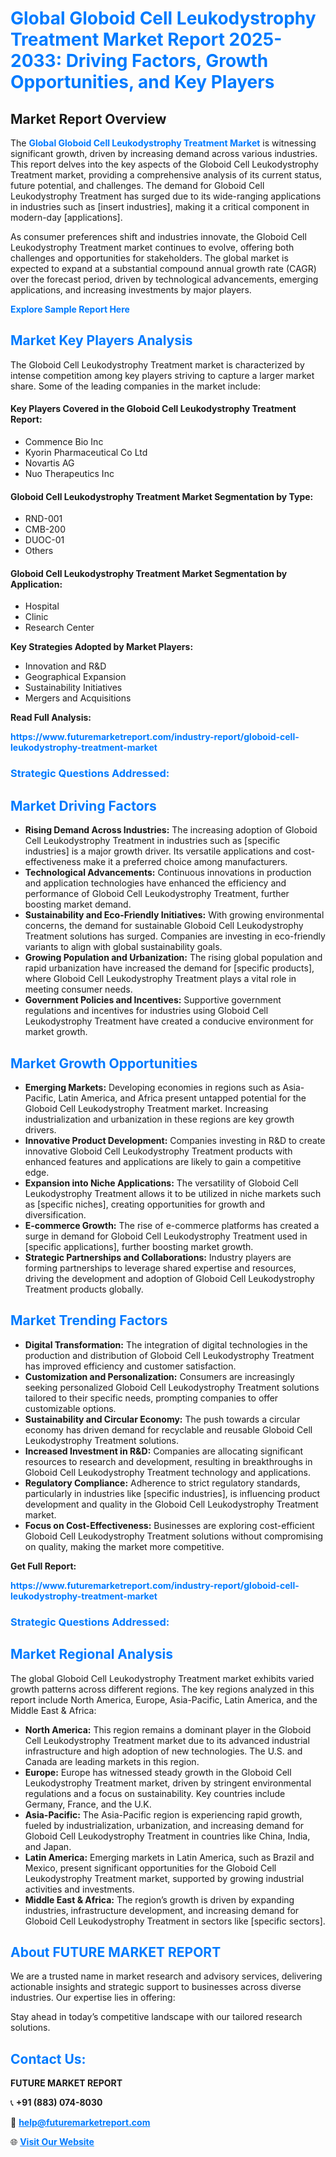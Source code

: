 <h1 style="color: #007BFF;">Global Globoid Cell Leukodystrophy Treatment Market Report 2025-2033: Driving Factors, Growth Opportunities, and Key Players</h1>

<section id="overview">
<h2>Market Report Overview</h2>
<p>The <a href="https://www.futuremarketreport.com/industry-report/globoid-cell-leukodystrophy-treatment-market" style="color: #007BFF; text-decoration: none;"><strong>Global Globoid Cell Leukodystrophy Treatment Market</strong></a> is witnessing significant growth, driven by increasing demand across various industries. This report delves into the key aspects of the Globoid Cell Leukodystrophy Treatment market, providing a comprehensive analysis of its current status, future potential, and challenges. The demand for Globoid Cell Leukodystrophy Treatment has surged due to its wide-ranging applications in industries such as [insert industries], making it a critical component in modern-day [applications].</p>
<p>As consumer preferences shift and industries innovate, the Globoid Cell Leukodystrophy Treatment market continues to evolve, offering both challenges and opportunities for stakeholders. The global market is expected to expand at a substantial compound annual growth rate (CAGR) over the forecast period, driven by technological advancements, emerging applications, and increasing investments by major players.</p>
</section>

<section id="overview">
<p><a href="https://www.futuremarketreport.com/request-sample/reportId=53923" style="color: #007BFF; text-decoration: none;"><strong>Explore Sample Report Here</strong></a></p>
</section>

<section id="key-players">
<h2 style="color: #007BFF;">Market Key Players Analysis</h2>
<p>The Globoid Cell Leukodystrophy Treatment market is characterized by intense competition among key players striving to capture a larger market share. Some of the leading companies in the market include:</p>
<h4>Key Players Covered in the Globoid Cell Leukodystrophy Treatment Report:</h4>
<ul><li>Commence Bio Inc</li><li>Kyorin Pharmaceutical Co Ltd</li><li>Novartis AG</li><li>Nuo Therapeutics Inc</li></ul>
<h4>Globoid Cell Leukodystrophy Treatment Market Segmentation by Type:</h4>
<ul><li>RND-001</li><li>CMB-200</li><li>DUOC-01</li><li>Others</li></ul>

<h4>Globoid Cell Leukodystrophy Treatment Market Segmentation by Application:</h4>
<ul><li>Hospital</li><li>Clinic</li><li>Research Center</li></ul>
<p><strong>Key Strategies Adopted by Market Players:</strong></p>
<ul>
<li>Innovation and R&D</li>
<li>Geographical Expansion</li>
<li>Sustainability Initiatives</li>
<li>Mergers and Acquisitions</li>
</ul>
</section>

<section>
<p><strong>Read Full Analysis: </strong></p><a href="https://www.futuremarketreport.com/industry-report/globoid-cell-leukodystrophy-treatment-market" style="color: #007BFF; text-decoration: none;"><strong>https://www.futuremarketreport.com/industry-report/globoid-cell-leukodystrophy-treatment-market</strong></a>
<h3 style="color: #007BFF;">Strategic Questions Addressed:</h3>
</section>

<section id="driving-factors">
<h2 style="color: #007BFF;">Market Driving Factors</h2>
<ul>
<li><strong>Rising Demand Across Industries:</strong> The increasing adoption of Globoid Cell Leukodystrophy Treatment in industries such as [specific industries] is a major growth driver. Its versatile applications and cost-effectiveness make it a preferred choice among manufacturers.</li>
<li><strong>Technological Advancements:</strong> Continuous innovations in production and application technologies have enhanced the efficiency and performance of Globoid Cell Leukodystrophy Treatment, further boosting market demand.</li>
<li><strong>Sustainability and Eco-Friendly Initiatives:</strong> With growing environmental concerns, the demand for sustainable Globoid Cell Leukodystrophy Treatment solutions has surged. Companies are investing in eco-friendly variants to align with global sustainability goals.</li>
<li><strong>Growing Population and Urbanization:</strong> The rising global population and rapid urbanization have increased the demand for [specific products], where Globoid Cell Leukodystrophy Treatment plays a vital role in meeting consumer needs.</li>
<li><strong>Government Policies and Incentives:</strong> Supportive government regulations and incentives for industries using Globoid Cell Leukodystrophy Treatment have created a conducive environment for market growth.</li>
</ul>
</section>

<section id="growth-opportunities">
<h2 style="color: #007BFF;">Market Growth Opportunities</h2>
<ul>
<li><strong>Emerging Markets:</strong> Developing economies in regions such as Asia-Pacific, Latin America, and Africa present untapped potential for the Globoid Cell Leukodystrophy Treatment market. Increasing industrialization and urbanization in these regions are key growth drivers.</li>
<li><strong>Innovative Product Development:</strong> Companies investing in R&D to create innovative Globoid Cell Leukodystrophy Treatment products with enhanced features and applications are likely to gain a competitive edge.</li>
<li><strong>Expansion into Niche Applications:</strong> The versatility of Globoid Cell Leukodystrophy Treatment allows it to be utilized in niche markets such as [specific niches], creating opportunities for growth and diversification.</li>
<li><strong>E-commerce Growth:</strong> The rise of e-commerce platforms has created a surge in demand for Globoid Cell Leukodystrophy Treatment used in [specific applications], further boosting market growth.</li>
<li><strong>Strategic Partnerships and Collaborations:</strong> Industry players are forming partnerships to leverage shared expertise and resources, driving the development and adoption of Globoid Cell Leukodystrophy Treatment products globally.</li>
</ul>
</section>

<section id="trending-factors">
<h2 style="color: #007BFF;">Market Trending Factors</h2>
<ul>
<li><strong>Digital Transformation:</strong> The integration of digital technologies in the production and distribution of Globoid Cell Leukodystrophy Treatment has improved efficiency and customer satisfaction.</li>
<li><strong>Customization and Personalization:</strong> Consumers are increasingly seeking personalized Globoid Cell Leukodystrophy Treatment solutions tailored to their specific needs, prompting companies to offer customizable options.</li>
<li><strong>Sustainability and Circular Economy:</strong> The push towards a circular economy has driven demand for recyclable and reusable Globoid Cell Leukodystrophy Treatment solutions.</li>
<li><strong>Increased Investment in R&D:</strong> Companies are allocating significant resources to research and development, resulting in breakthroughs in Globoid Cell Leukodystrophy Treatment technology and applications.</li>
<li><strong>Regulatory Compliance:</strong> Adherence to strict regulatory standards, particularly in industries like [specific industries], is influencing product development and quality in the Globoid Cell Leukodystrophy Treatment market.</li>
<li><strong>Focus on Cost-Effectiveness:</strong> Businesses are exploring cost-efficient Globoid Cell Leukodystrophy Treatment solutions without compromising on quality, making the market more competitive.</li>
</ul>
</section>

<section>
<p><strong>Get Full Report: </strong></p><a href="https://www.futuremarketreport.com/industry-report/globoid-cell-leukodystrophy-treatment-market" style="color: #007BFF; text-decoration: none;"><strong>https://www.futuremarketreport.com/industry-report/globoid-cell-leukodystrophy-treatment-market</strong></a>
<h3 style="color: #007BFF;">Strategic Questions Addressed:</h3>
</section>


<section id="regional-analysis">
<h2 style="color: #007BFF;">Market Regional Analysis</h2>
<p>The global Globoid Cell Leukodystrophy Treatment market exhibits varied growth patterns across different regions. The key regions analyzed in this report include North America, Europe, Asia-Pacific, Latin America, and the Middle East & Africa:</p>
<ul>
<li><strong>North America:</strong> This region remains a dominant player in the Globoid Cell Leukodystrophy Treatment market due to its advanced industrial infrastructure and high adoption of new technologies. The U.S. and Canada are leading markets in this region.</li>
<li><strong>Europe:</strong> Europe has witnessed steady growth in the Globoid Cell Leukodystrophy Treatment market, driven by stringent environmental regulations and a focus on sustainability. Key countries include Germany, France, and the U.K.</li>
<li><strong>Asia-Pacific:</strong> The Asia-Pacific region is experiencing rapid growth, fueled by industrialization, urbanization, and increasing demand for Globoid Cell Leukodystrophy Treatment in countries like China, India, and Japan.</li>
<li><strong>Latin America:</strong> Emerging markets in Latin America, such as Brazil and Mexico, present significant opportunities for the Globoid Cell Leukodystrophy Treatment market, supported by growing industrial activities and investments.</li>
<li><strong>Middle East & Africa:</strong> The region’s growth is driven by expanding industries, infrastructure development, and increasing demand for Globoid Cell Leukodystrophy Treatment in sectors like [specific sectors].</li>
</ul>
</section>

<footer>
<h2 style="color: #007BFF;">About FUTURE MARKET REPORT</h2>
<p>We are a trusted name in market research and advisory services, delivering actionable insights and strategic support to businesses across diverse industries. Our expertise lies in offering:</p>

<p>Stay ahead in today’s competitive landscape with our tailored research solutions.</p>

<h2 style="color: #007BFF;">Contact Us:</h2>
<p><strong>FUTURE MARKET REPORT</strong></p>
<p>📞 <strong>+91 (883) 074-8030</strong></p>
<p>📧 <strong><a href="mailto:help@futuremarketreport.com" style="color: #007BFF;">help@futuremarketreport.com</a></strong></p>
<p>🌐 <strong><a href="https://www.futuremarketreport.com/" style="color: #007BFF;">Visit Our Website</a></strong></p>
</footer>